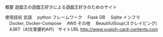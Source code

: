 概要
遊戯王の遊戯王好きによる遊戯王好きのためのサイト

使用技術
言語
　python
フレームワーク
　Flask
DB
　Sqlite
インフラ
　Docker, Docker-Compose
　AWS
その他
　BeautifulSoup(スクレイピング)
　A3RT（AI文章要約API）
サイトURL
http://www.yugioh-card-contents.com
